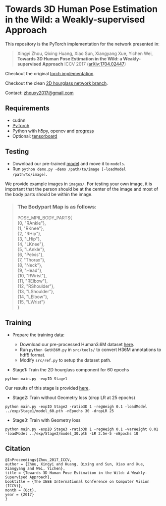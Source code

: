 # Towards 3D Human Pose Estimation in the Wild: a Weakly-supervised Approach

This repository is the PyTorch implementation for the network presented in:

> Xingyi Zhou, Qixing Huang, Xiao Sun, Xiangyang Xue, Yichen Wei, 
> **Towards 3D Human Pose Estimation in the Wild: a Weakly-supervised Approach**
> ICCV 2017 ([arXiv:1704.02447](https://arxiv.org/abs/1704.02447))

Checkout the original [torch implementation](https://github.com/xingyizhou/pose-hg-3d).

Checkout the clean [2D hourglass network branch](https://github.com/xingyizhou/pytorch-pose-hg-3d/tree/2D).

Contact: [zhouxy2017@gmail.com](mailto:zhouxy2017@gmail.com)

## Requirements
- cudnn
- [PyTorch](http://pytorch.org/)
- Python with h5py, opencv and [progress](https://anaconda.org/conda-forge/progress)
- Optional: [tensorboard](https://www.tensorflow.org/get_started/summaries_and_tensorboard) 

## Testing
- Download our pre-trained [model](https://drive.google.com/a/utexas.edu/file/d/1mUEybux3YZ2VhSjs-k4kBadbrT5qx09i/view?usp=sharing) and move it to `models`.
- Run `python demo.py -demo /path/to/image [-loadModel /path/to/image]`. 

We provide example images in `images/`. For testing your own image, it is important that the person should be at the center of the image and most of the body parts should be within the image. 

> ### The Bodypart Map is as follows:  
> POSE_MPII_BODY_PARTS{  
>  {0,  "RAnkle"},  
>  {1,  "RKnee"},  
>  {2,  "RHip"},  
>  {3,  "LHip"},  
>  {4,  "LKnee"},  
>  {5,  "LAnkle"},  
>  {6,  "Pelvis"},  
>  {7,  "Thorax"},  
>  {8,  "Neck"},  
>  {9,  "Head"},  
>  {10, "RWrist"},  
>  {11, "RElbow"},  
>  {12, "RShoulder"},  
>  {13, "LShoulder"},  
>  {14, "LElbow"},  
>  {15, "LWrist"}  
>}   

## Training
- Prepare the training data:
  - Download our pre-processed Human3.6M dataset [here](https://drive.google.com/open?id=0BxjtxDYaOrYPRlJJeDhfUVAzM00).
  - Run `python GetH36M.py` in `src/tools/` to convert H36M annotations to hdf5 format.
  - Modify `src/ref.py` to setup the dataset path. 

- Stage1: Train the 2D hourglass component for 60 epochs
```
python main.py -expID Stage1
```

Our results of this stage is provided [here](https://drive.google.com/a/utexas.edu/file/d/18IKJyhoZr-oJ7--nGVFOcZi18v-pF5Gh/view?usp=sharing). 

- Stage2: Train without Geometry loss (drop LR at 25 epochs)
```
python main.py -expID Stage2 -ratio3D 1 -regWeigh 0.1 -loadModel ../exp/Stage1/model_60.pth -nEpochs 30 -dropLR 25
```

- Stage3: Train with Geometry loss

```
python main.py -expID Stage3 -ratio3D 1 -regWeigh 0.1 -varWeight 0.01 -loadModel ../exp/Stage2/model_30.pth -LR 2.5e-5 -nEpochs 10
```

## Citation

    @InProceedings{Zhou_2017_ICCV,
    author = {Zhou, Xingyi and Huang, Qixing and Sun, Xiao and Xue, Xiangyang and Wei, Yichen},
    title = {Towards 3D Human Pose Estimation in the Wild: A Weakly-Supervised Approach},
    booktitle = {The IEEE International Conference on Computer Vision (ICCV)},
    month = {Oct},
    year = {2017}
    }
